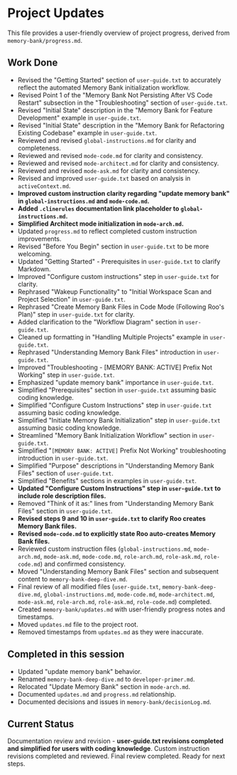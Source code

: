 # Project Updates

This file provides a user-friendly overview of project progress, derived from `memory-bank/progress.md`.

## Work Done

- Revised the "Getting Started" section of `user-guide.txt` to accurately reflect the automated Memory Bank initialization workflow.
- Revised Point 1 of the "Memory Bank Not Persisting After VS Code Restart" subsection in the "Troubleshooting" section of `user-guide.txt`.
- Revised "Initial State" description in the "Memory Bank for Feature Development" example in `user-guide.txt`.
- Revised "Initial State" description in the "Memory Bank for Refactoring Existing Codebase" example in `user-guide.txt`.
- Reviewed and revised `global-instructions.md` for clarity and completeness.
- Reviewed and revised `mode-code.md` for clarity and consistency.
- Reviewed and revised `mode-architect.md` for clarity and consistency.
- Reviewed and revised `mode-ask.md` for clarity and consistency.
- Revised and improved `user-guide.txt` based on analysis in `activeContext.md`.
- **Improved custom instruction clarity regarding "update memory bank" in `global-instructions.md` and `mode-code.md`.**
- **Added `.clinerules` documentation link placeholder to `global-instructions.md`.**
- **Simplified Architect mode initialization in `mode-arch.md`.**
- Updated `progress.md` to reflect completed custom instruction improvements.
- Revised "Before You Begin" section in `user-guide.txt` to be more welcoming.
- Updated "Getting Started" - Prerequisites in `user-guide.txt` to clarify Markdown.
- Improved "Configure custom instructions" step in `user-guide.txt` for clarity.
- Rephrased "Wakeup Functionality" to "Initial Workspace Scan and Project Selection" in `user-guide.txt`.
- Rephrased "Create Memory Bank Files in Code Mode (Following Roo's Plan)" step in `user-guide.txt` for clarity.
- Added clarification to the "Workflow Diagram" section in `user-guide.txt`.
- Cleaned up formatting in "Handling Multiple Projects" example in `user-guide.txt`.
- Rephrased "Understanding Memory Bank Files" introduction in `user-guide.txt`.
- Improved "Troubleshooting - [MEMORY BANK: ACTIVE] Prefix Not Working" step in `user-guide.txt`.
- Emphasized "update memory bank" importance in `user-guide.txt`.
- Simplified "Prerequisites" section in `user-guide.txt` assuming basic coding knowledge.
- Simplified "Configure Custom Instructions" step in `user-guide.txt` assuming basic coding knowledge.
- Simplified "Initiate Memory Bank Initialization" step in `user-guide.txt` assuming basic coding knowledge.
- Streamlined "Memory Bank Initialization Workflow" section in `user-guide.txt`.
- Simplified "`[MEMORY BANK: ACTIVE]` Prefix Not Working" troubleshooting introduction in `user-guide.txt`.
- Simplified "Purpose" descriptions in "Understanding Memory Bank Files" section of `user-guide.txt`.
- Simplified "Benefits" sections in examples in `user-guide.txt`.
- **Updated "Configure Custom Instructions" step in `user-guide.txt` to include role description files.**
- Removed "Think of it as:" lines from "Understanding Memory Bank Files" section in `user-guide.txt`.
- **Revised steps 9 and 10 in `user-guide.txt` to clarify Roo creates Memory Bank files.**
- **Revised `mode-code.md` to explicitly state Roo auto-creates Memory Bank files.**
- Reviewed custom instruction files (`global-instructions.md`, `mode-arch.md`, `mode-ask.md`, `mode-code.md`, `role-arch.md`, `role-ask.md`, `role-code.md`) and confirmed consistency.
- Moved "Understanding Memory Bank Files" section and subsequent content to `memory-bank-deep-dive.md`.
- Final review of all modified files (`user-guide.txt`, `memory-bank-deep-dive.md`, `global-instructions.md`, `mode-code.md`, `mode-architect.md`, `mode-ask.md`, `role-arch.md`, `role-ask.md`, `role-code.md`) completed.
- Created `memory-bank/updates.md` with user-friendly progress notes and timestamps.
- Moved `updates.md` file to the project root.
- Removed timestamps from `updates.md` as they were inaccurate.

## Completed in this session
- Updated "update memory bank" behavior.
- Renamed `memory-bank-deep-dive.md` to `developer-primer.md`.
- Relocated "Update Memory Bank" section in `mode-arch.md`.
- Documented `updates.md` and `progress.md` relationship.
- Documented decisions and issues in `memory-bank/decisionLog.md`.

## Current Status

Documentation review and revision - **user-guide.txt revisions completed and simplified for users with coding knowledge**. Custom instruction revisions completed and reviewed. Final review completed. Ready for next steps.